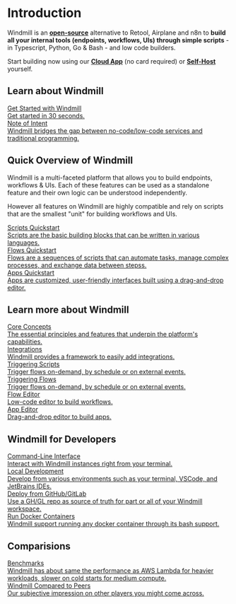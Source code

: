 # Introduction

Windmill is an **<a href="https://github.com/windmill-labs/windmill" target="_blank">open-source</a>** alternative to Retool, Airplane and n8n to **build all your internal tools (endpoints, workflows, UIs) through simple scripts** - in Typescript, Python, Go & Bash - and low code builders.

Start building now using our **<a href="https://app.windmill.dev/" rel="nofollow" target="_blank">Cloud App</a>** (no card required) or **<a href="/docs/advanced/self_host" target="_blank">Self-Host</a>** yourself.

## Learn about Windmill

<div class="text-xl mb-2 font-semibold"></div>
<div class="grid grid-cols-2 gap-2 mb-4">
   <a href="/docs/getting_started/how_to_use_windmill" class="rounded-md p-6 border border-gray-200 hover:border-blue-500 transition-all cursor-pointer flex flex-col gap-2 !no-underline" target="_blank">
   <div class="text-lg font-semibold text-gray-900">Get Started with Windmill</div>
    <div class="text-sm text-gray-500">Get started in 30 seconds.</div>
  </a>
  <a href="/docs/misc/note_of_intent" class="rounded-md p-6 border border-gray-200 hover:border-blue-500 transition-all cursor-pointer flex flex-col gap-2 !no-underline" target="_blank">
   <div class="text-lg font-semibold text-gray-900">Note of Intent</div>
    <div class="text-sm text-gray-500">Windmill bridges the gap between no-code/low-code services and traditional programming.</div>
  </a>
</div>

## Quick Overview of Windmill

Windmill is a multi-faceted platform that allows you to build endpoints, workflows & UIs. Each of these features can be used as a standalone feature and their own logic can be understood independently.

However all features on Windmill are highly compatible and rely on scripts that are the smallest "unit" for building workflows and UIs.

<div class="text-xl mb-2 font-semibold"></div>
<div class="grid grid-cols-2 gap-2 mb-4">
  <a href="/docs/getting_started/scripts_quickstart" class="rounded-md p-6 border border-gray-200 hover:border-blue-500 transition-all cursor-pointer flex flex-col gap-2 !no-underline" target="_blank">
   <div class="text-lg font-semibold text-gray-900">Scripts Quickstart</div>
    <div class="text-sm text-gray-500">Scripts are the basic building blocks that can be written in various languages.</div>
  </a>
  <a href="/docs/getting_started/flows_quickstart" class="rounded-md p-6 border border-gray-200 hover:border-teal-500 transition-all cursor-pointer flex flex-col gap-2 !no-underline" target="_blank">
   <div class="text-lg font-semibold text-gray-900">Flows Quickstart</div>
    <div class="text-sm text-gray-500">Flows are a sequences of scripts that can automate tasks, manage complex processes, and exchange data between stepss.</div>
  </a>
  <a href="/docs/getting_started/apps_quickstart" class="rounded-md p-6 border border-gray-200 hover:border-orange-500 transition-all cursor-pointer flex flex-col gap-2 !no-underline" target="_blank">
   <div class="text-lg font-semibold text-gray-900">Apps Quickstart</div>
    <div class="text-sm text-gray-500"> Apps are customized, user-friendly interfaces built using a drag-and-drop editor.</div>
  </a>
</div>


## Learn more about Windmill

<div class="text-xl mb-2 font-semibold"></div>
<div class="grid grid-cols-2 gap-2 mb-4">
  <a href="/docs/core_concepts/" class="rounded-md p-6 border border-gray-200 hover:border-blue-500 transition-all cursor-pointer flex flex-col gap-2 !no-underline" target="_blank">
   <div class="text-lg font-semibold text-gray-900">Core Concepts</div>
    <div class="text-sm text-gray-500">The essential principles and features that underpin the platform's capabilities.</div>
  </a>
  <a href="/docs/integrations/integrations_on_windmill" class="rounded-md p-6 border border-gray-200 hover:border-blue-500 transition-all cursor-pointer flex flex-col gap-2 !no-underline" target="_blank">
   <div class="text-lg font-semibold text-gray-900">Integrations</div>
    <div class="text-sm text-gray-500">Windmill provides a framework to easily add integrations.</div>
  </a>
  <a href="/docs/getting_started/trigger_scripts" class="rounded-md p-6 border border-gray-200 hover:border-blue-500 transition-all cursor-pointer flex flex-col gap-2 !no-underline" target="_blank">
   <div class="text-lg font-semibold text-gray-900">Triggering Scripts</div>
    <div class="text-sm text-gray-500">Trigger flows on-demand, by schedule or on external events.</div>
  </a>
  <a href="/docs/getting_started/trigger_flows" class="rounded-md p-6 border border-gray-200 hover:border-teal-500 transition-all cursor-pointer flex flex-col gap-2 !no-underline" target="_blank">
      <div class="text-lg font-semibold text-gray-900">Triggering Flows</div>
      <div class="text-sm text-gray-500">Trigger flows on-demand, by schedule or on external events.</div>
  </a>
  <a href="/docs/flows/flow_editor" class="rounded-md p-6 border border-gray-200 hover:border-teal-500 transition-all cursor-pointer flex flex-col gap-2 !no-underline" target="_blank">
   <div class="text-lg font-semibold text-gray-900">Flow Editor</div>
    <div class="text-sm text-gray-500">Low-code editor to build workflows.</div>
  </a>
  <a href="/docs/apps/app_editor" class="rounded-md p-6 border border-gray-200 hover:border-orange-500 transition-all cursor-pointer flex flex-col gap-2 !no-underline" target="_blank">
   <div class="text-lg font-semibold text-gray-900">App Editor</div>
    <div class="text-sm text-gray-500">Drag-and-drop editor to build apps.</div>
  </a>
</div>

## Windmill for Developers

<div class="text-xl mb-2 font-semibold"></div>
<div class="grid grid-cols-2 gap-2 mb-4">
  <a href="/docs/advanced/cli" class="rounded-md p-6 border border-gray-200 hover:border-blue-500 transition-all cursor-pointer flex flex-col gap-2 !no-underline" target="_blank">
    <div class="text-lg font-semibold text-gray-900">Command-Line Interface</div>
    <div class="text-sm text-gray-500">Interact with Windmill instances right from your terminal.</div>
  </a>
  <a href="/docs/advanced/local_development" class="rounded-md p-6 border border-gray-200 hover:border-blue-500 transition-all cursor-pointer flex flex-col gap-2 !no-underline" target="_blank">
    <div class="text-lg font-semibold text-gray-900">Local Development</div>
    <div class="text-sm text-gray-500">Develop from various environments such as your terminal, VSCode, and JetBrains IDEs.</div>
  </a>
  <a href="/docs/deploy_gh_gl" class="rounded-md p-6 border border-gray-200 hover:border-blue-500 transition-all cursor-pointer flex flex-col gap-2 !no-underline" target="_blank">
   <div class="text-lg font-semibold text-gray-900">Deploy from GitHub/GitLab</div>
    <div class="text-sm text-gray-500">Use a GH/GL repo as source of truth for part or all of your Windmill workspace.</div>
  </a>
  <a href="/docs/advanced/docker" class="rounded-md p-6 border border-gray-200 hover:border-blue-500 transition-all cursor-pointer flex flex-col gap-2 !no-underline" target="_blank">
   <div class="text-lg font-semibold text-gray-900">Run Docker Containers</div>
    <div class="text-sm text-gray-500">Windmill support running any docker container through its bash support.</div>
  </a>
</div>

## Comparisions

<div class="text-xl mb-2 font-semibold"></div>
<div class="grid grid-cols-2 gap-2 mb-4">
  <a href="/docs/misc/benchmarks" class="rounded-md p-6 border border-gray-200 hover:border-blue-500 transition-all cursor-pointer flex flex-col gap-2 !no-underline" target="_blank">
   <div class="text-lg font-semibold text-gray-900">Benchmarks</div>
    <div class="text-sm text-gray-500">Windmill has about same the performance as AWS Lambda for heavier workloads, slower on cold starts for medium compute.</div>
  </a>
    <a href="/docs/misc/windmill_compared_to_peers" class="rounded-md p-6 border border-gray-200 hover:border-blue-500 transition-all cursor-pointer flex flex-col gap-2 !no-underline" target="_blank">
   <div class="text-lg font-semibold text-gray-900">Windmill Compared to Peers</div>
    <div class="text-sm text-gray-500">Our subjective impression on other players you might come across.</div>
  </a>
</div>